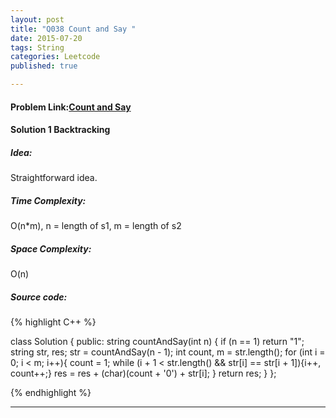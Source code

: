 ```yaml
---
layout: post
title: "Q038 Count and Say "
date: 2015-07-20
tags: String 
categories: Leetcode 
published: true

---
```

#### Problem Link:[Count and Say ](https://leetcode.com/problems/count-and-say/) 

#### Solution 1 Backtracking

##### Idea:

Straightforward idea.
   
##### Time Complexity:

O(n*m), n = length of s1, m = length of s2

##### Space Complexity:

O(n)

##### Source code:
{% highlight C++ %}

class Solution {
public:
    string countAndSay(int n) {
        if (n == 1) return "1";
        string str, res;
        str = countAndSay(n - 1);
        int count, m = str.length();
        for (int i = 0; i < m; i++){
            count = 1;
            while (i + 1 < str.length() && str[i] == str[i + 1]){i++, count++;}
            res = res + (char)(count + '0') + str[i];
        }
        return res;
    }
};

{% endhighlight %}

---




